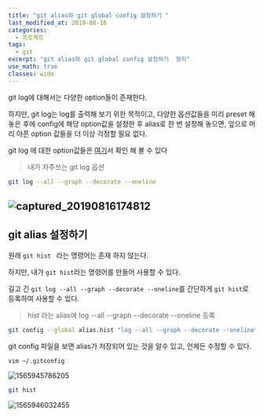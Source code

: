 ```yaml
---
title: "git alias와 git global config 설정하기 "
last_modified_at: 2019-08-16
categories:
  - 프로젝트
tags:
  - git
excerpt: "git alias와 git global config 설정하기  정리"
use_math: true
classes: wide
---
```






git log에 대해서는 다양한 option들이 존재한다.

하지만, git log는 log를 출력해 보기 위한 목적이고, 다양한 옵션값들을 미리 preset 해놓은 후에 config에 해당 option값을 설정한 후 alias로 한 번 설정해 놓으면, 앞으로 머리 아픈 option 값들을 더 이상 걱정할 필요 없다.

git log 에 대한 option값들은 [여기](<https://git-scm.com/docs/git-log>)서 확인 해 볼 수 있다



> 내가 자주쓰는 git log 옵션

```bash
git log --all --graph --decorate --oneline
```

## ![captured_20190816174812](../images/2019-08-16/captured_20190816174812.png)



## git alias 설정하기



원래 ```git hist ``` 라는 명령어는 존재 하지 않는다. 

하지만, 내가 ```git hist```라는 명령어를 만들어 사용할 수 있다.

길고 긴 ```git log --all --graph --decorate --oneline```를 간단하게 ```git hist```로 등록하여 사용할 수 있다.

> hist 라는 alias에 log --all --graph --decorate --oneline 등록

```bash
git config --global alias.hist "log --all --graph --decorate --oneline"
```



git config 파일을 보면 alias가 저장되어 있는 것을 알수 있고, 언제든 수정할 수 있다.

```bash
vim ~/.gitconfig
```

![1565945786205](../images/2019-08-16/1565945786205.png)



```bash
git hist
```

![1565946032455](../images/2019-08-16/1565946032455.png)




